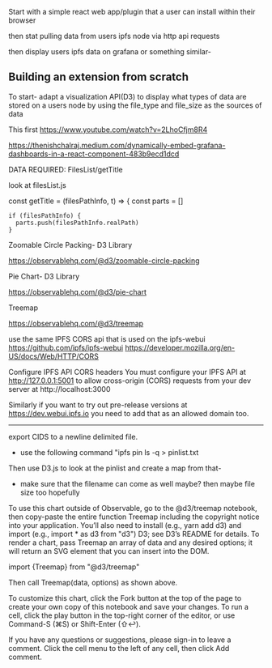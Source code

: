 Start with a simple react web app/plugin that a user can install within their browser

  then stat pulling data from users ipfs node via http api requests
  
  then display users ipfs data on grafana or something similar-
  
## Building an extension from scratch

To start- adapt a visualization API(D3) to display what types of data are stored on a users node by using the file_type and file_size as the sources of data

This first https://www.youtube.com/watch?v=2LhoCfjm8R4

https://thenishchalraj.medium.com/dynamically-embed-grafana-dashboards-in-a-react-component-483b9ecd1dcd



  DATA REQUIRED: FilesList/getTitle
  
  
look at filesList.js


  const getTitle = (filesPathInfo, t) => {
  const parts = []

    if (filesPathInfo) {
      parts.push(filesPathInfo.realPath)
    }


Zoomable Circle Packing- D3 Library

https://observablehq.com/@d3/zoomable-circle-packing

Pie Chart- D3 Library

https://observablehq.com/@d3/pie-chart

Treemap

https://observablehq.com/@d3/treemap

use the same IPFS CORS api that is used on the ipfs-webui
https://github.com/ipfs/ipfs-webui
https://developer.mozilla.org/en-US/docs/Web/HTTP/CORS

Configure IPFS API CORS headers
You must configure your IPFS API at http://127.0.0.1:5001 to allow cross-origin (CORS) requests from your dev server at http://localhost:3000

Similarly if you want to try out pre-release versions at https://dev.webui.ipfs.io you need to add that as an allowed domain too.

-----------------------------------------------------------------------------------------------------------------------------------------------------------

export CIDS to a newline delimited file.
  - use the following command "ipfs pin ls -q > pinlist.txt

Then use D3.js to look at the pinlist and create a map from that-
  - make sure that the filename can come as well maybe? then maybe file size too hopefully
 
 
 To use this chart outside of Observable, go to the @d3/treemap notebook, then copy-paste the entire function Treemap including the copyright notice into your application. You’ll also need to install (e.g., yarn add d3) and import (e.g., import * as d3 from "d3") D3; see D3’s README for details. To render a chart, pass Treemap an array of data and any desired options; it will return an SVG element that you can insert into the DOM.
 
import {Treemap} from "@d3/treemap"

Then call Treemap(data, options) as shown above.

To customize this chart, click the  Fork button at the top of the page to create your own copy of this notebook and save your changes. To run a cell, click the play button  in the top-right corner of the editor, or use Command-S (⌘S) or Shift-Enter (⇧↩).

If you have any questions or suggestions, please sign-in to leave a comment. Click the cell menu  to the left of any cell, then click  Add comment.





